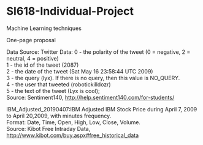 # SI618-Individual-Project
Machine Learning techniques

One-page proposal

Data Source: 
Twitter Data: 
0 - the polarity of the tweet (0 = negative, 2 = neutral, 4 = positive)<br />
1 - the id of the tweet (2087)<br />
2 - the date of the tweet (Sat May 16 23:58:44 UTC 2009)<br />
3 - the query (lyx). If there is no query, then this value is NO_QUERY.<br />
4 - the user that tweeted (robotickilldozr)<br />
5 - the text of the tweet (Lyx is cool); <br />
Source: Sentiment140, http://help.sentiment140.com/for-students/


IBM_Adjusted_20190407:IBM Adjusted IBM Stock Price during April 7, 2009 to April 20,2009, with minutes frequency. <br />
Format: Date, Time, Open, High, Low, Close, Volume. <br />
Source: Kibot Free Intraday Data, http://www.kibot.com/buy.aspx#free_historical_data <br />
